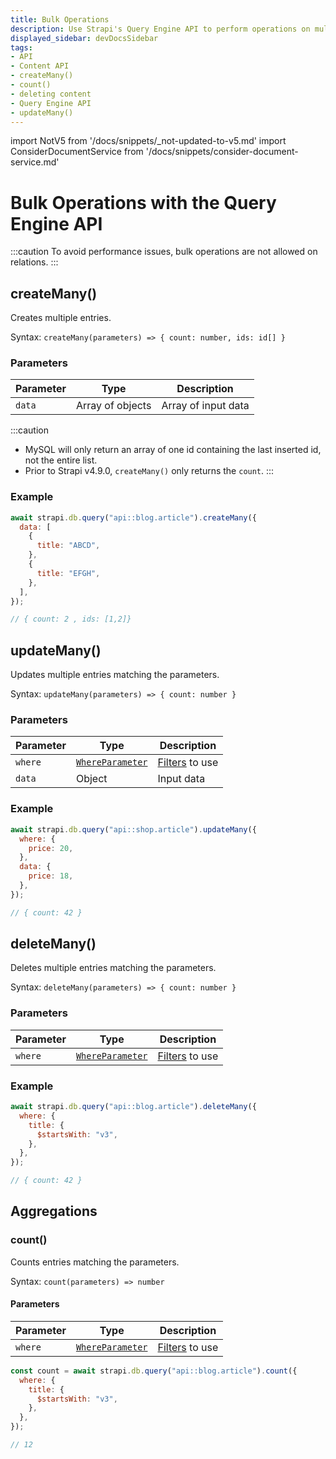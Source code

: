 ```yaml
---
title: Bulk Operations
description: Use Strapi's Query Engine API to perform operations on multiple entries.
displayed_sidebar: devDocsSidebar
tags:
- API
- Content API
- createMany()
- count()
- deleting content
- Query Engine API
- updateMany()
---
```


import NotV5 from '/docs/snippets/_not-updated-to-v5.md'
import ConsiderDocumentService from '/docs/snippets/consider-document-service.md'

# Bulk Operations with the Query Engine API

<ConsiderDocumentService />

:::caution
To avoid performance issues, bulk operations are not allowed on relations.
:::

## createMany()

Creates multiple entries.

Syntax: `createMany(parameters) => { count: number, ids: id[] }`

### Parameters

| Parameter | Type             | Description         |
| --------- | ---------------- | ------------------- |
| `data`    | Array of objects | Array of input data |

:::caution
* MySQL will only return an array of one id containing the last inserted id, not the entire list.
* Prior to Strapi v4.9.0, `createMany()` only returns the `count`. 
:::

### Example

```js
await strapi.db.query("api::blog.article").createMany({
  data: [
    {
      title: "ABCD",
    },
    {
      title: "EFGH",
    },
  ],
});

// { count: 2 , ids: [1,2]}
```

## updateMany()

Updates multiple entries matching the parameters.

Syntax: `updateMany(parameters) => { count: number }`

### Parameters

| Parameter | Type                                                      | Description                                             |
| --------- | --------------------------------------------------------- | ------------------------------------------------------- |
| `where`   | [`WhereParameter`](/dev-docs/api/query-engine/filtering/) | [Filters](/dev-docs/api/query-engine/filtering/) to use |
| `data`    | Object                                                    | Input data                                              |

### Example

```js
await strapi.db.query("api::shop.article").updateMany({
  where: {
    price: 20,
  },
  data: {
    price: 18,
  },
});

// { count: 42 }
```

## deleteMany()

Deletes multiple entries matching the parameters.

Syntax: `deleteMany(parameters) => { count: number }`

### Parameters

| Parameter | Type                                                      | Description                                             |
| --------- | --------------------------------------------------------- | ------------------------------------------------------- |
| `where`   | [`WhereParameter`](/dev-docs/api/query-engine/filtering/) | [Filters](/dev-docs/api/query-engine/filtering/) to use |

### Example

```js
await strapi.db.query("api::blog.article").deleteMany({
  where: {
    title: {
      $startsWith: "v3",
    },
  },
});

// { count: 42 }
```

## Aggregations

### count()

Counts entries matching the parameters.

Syntax: `count(parameters) => number`

#### Parameters

| Parameter | Type                                                      | Description                                             |
| --------- | --------------------------------------------------------- | ------------------------------------------------------- |
| `where`   | [`WhereParameter`](/dev-docs/api/query-engine/filtering/) | [Filters](/dev-docs/api/query-engine/filtering/) to use |

```js
const count = await strapi.db.query("api::blog.article").count({
  where: {
    title: {
      $startsWith: "v3",
    },
  },
});

// 12
```
